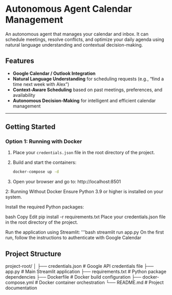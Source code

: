 # Autonomous Agent Calendar Management

An autonomous agent that manages your calendar and inbox. It can schedule meetings, resolve conflicts, and optimize your daily agenda using natural language understanding and contextual decision-making.

## Features

- **Google Calendar / Outlook Integration**  
- **Natural Language Understanding** for scheduling requests (e.g., “find a time next week with Alex”)  
- **Context-Aware Scheduling** based on past meetings, preferences, and availability  
- **Autonomous Decision-Making** for intelligent and efficient calendar management  

---

## Getting Started

### Option 1: Running with Docker

1. Place your `credentials.json` file in the root directory of the project.

2. Build and start the containers:

   ```bash
   docker-compose up -d
3. Open your browser and go to:
    http://localhost:8501

2: Running Without Docker
Ensure Python 3.9 or higher is installed on your system.

Install the required Python packages:

bash
Copy
Edit
pip install -r requirements.txt
Place your credentials.json file in the root directory of the project.

Run the application using Streamlit:
'''bash
streamlit run app.py
On the first run, follow the instructions to authenticate with Google Calendar

## Project Structure
project-root/
│
├── credentials.json          # Google API credentials file
├── app.py                    # Main Streamlit application
├── requirements.txt          # Python package dependencies
├── Dockerfile                # Docker build configuration
├── docker-compose.yml        # Docker container orchestration
└── README.md                 # Project documentation
